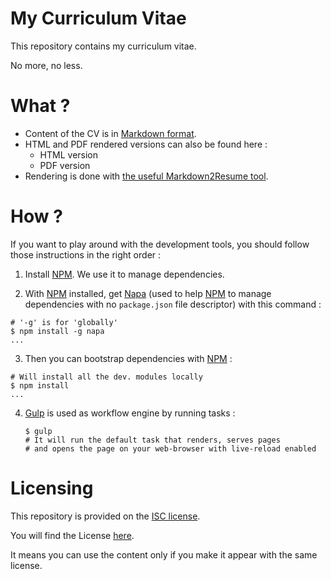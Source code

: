 # My Curriculum Vitae

This repository contains my curriculum vitae.

No more, no less.

# What ?

* Content of the CV is in
[Markdown format][1].
* HTML and PDF rendered versions can also be found here :
  - HTML version
  - PDF version
* Rendering is done  with
[the useful Markdown2Resume tool][2].

# How ?

If you want to play around with the development tools,
you should follow those instructions in the right order :

1. Install [NPM][3]. We use it to manage dependencies.

2. With [NPM][3] installed, get [Napa][4] (used to help [NPM][3]
to manage dependencies with no ```package.json``` file descriptor)
with this command :
```
# '-g' is for 'globally'
$ npm install -g napa
...
```

3. Then you can bootstrap dependencies with [NPM][3] :
```
# Will install all the dev. modules locally
$ npm install
...
```

4. [Gulp](http://gulpjs.com) is used as workflow engine by running tasks :
    ```
    $ gulp
    # It will run the default task that renders, serves pages
    # and opens the page on your web-browser with live-reload enabled
    ```


# Licensing

This repository is provided on the [ISC license](http://www.gnu.org/licenses/license-list.html#ISC).

You will find the License [here](./LICENSE.md).

It means you can use the content only
if you make it appear with the same license.


[1]: https://daringfireball.net/projects/markdown
[2]: https://github.com/there4/markdown-resume
[3]: https://npmjs.org
[4]: https://www.npmjs.com/package/napa
[5]: http://gulpjs.com
